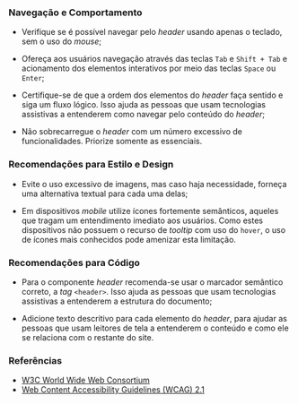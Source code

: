### Navegação e Comportamento

-   Verifique se é possível navegar pelo *header* usando apenas o teclado, sem o uso do *mouse*;

-   Ofereça aos usuários navegação através das teclas `Tab` e `Shift + Tab` e acionamento dos elementos interativos por meio das teclas `Space` ou `Enter`;

-   Certifique-se de que a ordem dos elementos do *header* faça sentido e siga um fluxo lógico. Isso ajuda as pessoas que usam tecnologias assistivas a entenderem como navegar pelo conteúdo do *header*;

-   Não sobrecarregue o *header* com um número excessivo de funcionalidades. Priorize somente as essenciais.

### Recomendações para Estilo e Design

-   Evite o uso excessivo de imagens, mas caso haja necessidade, forneça uma alternativa textual para cada uma delas;

-   Em dispositivos *mobile* utilize ícones fortemente semânticos, aqueles que tragam um entendimento imediato aos usuários. Como estes dispositivos não possuem o recurso de *tooltip* com uso do `hover`, o uso de ícones mais conhecidos pode amenizar esta limitação.

### Recomendações para Código

-   Para o componente *header* recomenda-se usar o marcador semântico correto, a *tag* `<header>`. Isso ajuda as pessoas que usam tecnologias assistivas a entenderem a estrutura do documento;

-   Adicione texto descritivo para cada elemento do *header*, para ajudar as pessoas que usam leitores de tela a entenderem o conteúdo e como ele se relaciona com o restante do site.

### Referências

-   [W3C World Wide Web Consortium](https://www.w3.org/)
-   [Web Content Accessibility Guidelines (WCAG) 2.1](https://www.w3.org/TR/WCAG21/)
